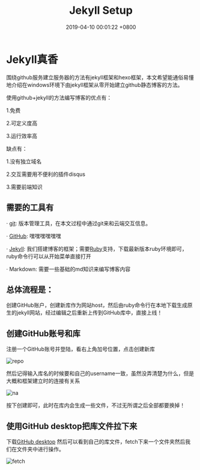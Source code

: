 ﻿---
layout: post
title:  "Jekyll Setup"
date:   2019-04-10 00:01:22 +0800
categories: Routine
---
# Jekyll真香

围绕github服务建立服务器的方法有jekyll框架和hexo框架，本文希望能通俗易懂地介绍在windows环境下由jekyll框架从零开始建立github静态博客的方法。

使用github+jekyll的方法编写博客的优点有：

1.免费

2.可定义度高

3.运行效率高

缺点有：

1.没有独立域名

2.交互需要用不便利的插件disqus

3.需要前端知识

## 需要的工具有

· [git][1]: 版本管理工具，在本文过程中通过git来和云端交互信息。

· [GitHub][2]: 嘿嘿嘿嘿嘿嘿

· [Jekyll][3]: 我们搭建博客的框架；需要[Ruby][4]支持，下载最新版本ruby环境即可，ruby命令行可以从开始菜单直接打开

· Markdown: 需要一些基础的md知识来编写博客内容

## 总体流程是：
	
创建GitHub账户，创建新库作为网站host，然后由ruby命令行在本地下载生成原生的jekyll网站，经过编辑之后重新上传到GitHub库中，直接上线！

## 创建GitHub账号和库

注册一个GitHub账号并登陆，看右上角加号位置，点击创建新库

![repo](http://github.com/jokeysenpai/jokeysenpai.github.io/raw/master/images-folder/image1.png)

然后记得输入库名的时候要和自己的username一致，虽然没弄清楚为什么，但是大概和框架建立时的连接有关系

![na](http://github.com/jokeysenpai/jokeysenpai.github.io/raw/master/images-folder/image2.png)

按下创建即可，此时在库内会生成一些文件，不过无所谓之后全部都要换掉！

## 使用GitHub desktop把库文件拉下来

下载[GitHub desktop][5] 然后可以看到自己的库文件，fetch下来一个文件夹然后我们在文件夹中进行操作。

![fetch](http://github.com/jokeysenpai/jokeysenpai.github.io/raw/master/images-folder/image3.png)












[1]: https://git-scm.com/
[2]: https://github.com/
[3]: https://jekyllrb.com/
[4]: https://www.ruby-lang.org/en/downloads/
[5]: https://desktop.github.com/

